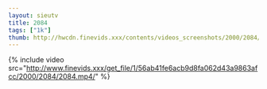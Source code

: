 ```yaml
--- 
layout: sieutv
title: 2084
tags: ["1k"]
thumb: http://hwcdn.finevids.xxx/contents/videos_screenshots/2000/2084/preview.mp4.jpg
---
```

{% include video src="http://www.finevids.xxx/get_file/1/56ab41fe6acb9d8fa062d43a9863afcc/2000/2084/2084.mp4/" %} 
